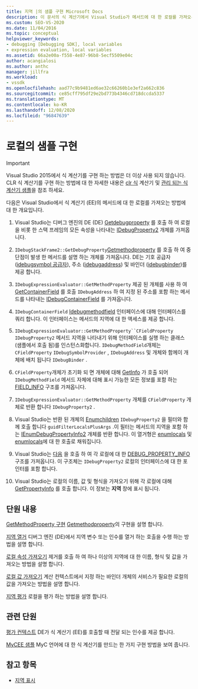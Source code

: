 ```yaml
---
title: 지역 |의 샘플 구현 Microsoft Docs
description: 이 문서의 식 계산기에서 Visual Studio가 메서드에 대 한 로컬를 가져오는 방법에 대해 알아봅니다.
ms.custom: SEO-VS-2020
ms.date: 11/04/2016
ms.topic: conceptual
helpviewer_keywords:
- debugging [Debugging SDK], local variables
- expression evaluation, local variables
ms.assetid: 66a2e00a-f558-4e87-96b8-5ecf5509e04c
author: acangialosi
ms.author: anthc
manager: jillfra
ms.workload:
- vssdk
ms.openlocfilehash: aad77c9b9481ed6ae32c66260b1e3ef2a662c836
ms.sourcegitcommit: ce85cff795df29e2bd773b4346cd718dccda5337
ms.translationtype: MT
ms.contentlocale: ko-KR
ms.lasthandoff: 12/08/2020
ms.locfileid: "96847639"
---
```

# <a name="sample-implementation-of-locals"></a>로컬의 샘플 구현
> [!IMPORTANT]
> Visual Studio 2015에서 식 계산기를 구현 하는 방법은 더 이상 사용 되지 않습니다. CLR 식 계산기를 구현 하는 방법에 대 한 자세한 내용은 [clr 식](https://github.com/Microsoft/ConcordExtensibilitySamples/wiki/CLR-Expression-Evaluators) 계산기 및 [관리 되는 식 계산기 샘플](https://github.com/Microsoft/ConcordExtensibilitySamples/wiki/Managed-Expression-Evaluator-Sample)을 참조 하세요.

 다음은 Visual Studio에서 식 계산기 (EE)의 메서드에 대 한 로컬를 가져오는 방법에 대 한 개요입니다.

1. Visual Studio는 디버그 엔진의 DE (DE) [Getdebugproperty](../../extensibility/debugger/reference/idebugstackframe2-getdebugproperty.md) 를 호출 하 여 로컬을 비롯 한 스택 프레임의 모든 속성을 나타내는 [IDebugProperty2](../../extensibility/debugger/reference/idebugproperty2.md) 개체를 가져옵니다.

2. `IDebugStackFrame2::GetDebugProperty`[Getmethodproperty](../../extensibility/debugger/reference/idebugexpressionevaluator-getmethodproperty.md) 를 호출 하 여 중단점이 발생 한 메서드를 설명 하는 개체를 가져옵니다. DE는 기호 공급자 ([idebugsymbol 공급자](../../extensibility/debugger/reference/idebugsymbolprovider.md)), 주소 ([idebugaddress](../../extensibility/debugger/reference/idebugaddress.md)) 및 바인더 ([idebugbinder](../../extensibility/debugger/reference/idebugbinder.md))를 제공 합니다.

3. `IDebugExpressionEvaluator::GetMethodProperty` 제공 된 개체를 사용 하 여 [GetContainerField](../../extensibility/debugger/reference/idebugsymbolprovider-getcontainerfield.md) 를 호출 `IDebugAddress` 하 여 지정 된 주소를 포함 하는 메서드를 나타내는 [IDebugContainerField](../../extensibility/debugger/reference/idebugcontainerfield.md) 를 가져옵니다.

4. `IDebugContainerField` [Idebugmethodfield](../../extensibility/debugger/reference/idebugmethodfield.md) 인터페이스에 대해 인터페이스를 쿼리 합니다. 이 인터페이스는 메서드의 지역에 대 한 액세스를 제공 합니다.

5. `IDebugExpressionEvaluator::GetMethodProperty``CFieldProperty` `IDebugProperty2` 메서드 지역을 나타내기 위해 인터페이스를 실행 하는 클래스 (샘플에서 호출 됨)를 인스턴스화합니다. `IDebugMethodField`개체는 `CFieldProperty` `IDebugSymbolProvider` , `IDebugAddress` 및 개체와 함께이 개체에 배치 됩니다 `IDebugBinder` .

6. `CFieldProperty`개체가 초기화 되 면 개체에 대해 [GetInfo](../../extensibility/debugger/reference/idebugfield-getinfo.md) 가 호출 되어 `IDebugMethodField` 메서드 자체에 대해 표시 가능한 모든 정보를 포함 하는 [FIELD_INFO](../../extensibility/debugger/reference/field-info.md) 구조를 가져옵니다.

7. `IDebugExpressionEvaluator::GetMethodProperty` 개체를 `CFieldProperty` 개체로 반환 합니다 `IDebugProperty2` .

8. Visual Studio는 반환 된 개체의 [Enumchildren](../../extensibility/debugger/reference/idebugproperty2-enumchildren.md) `IDebugProperty2` 을 필터와 함께 호출 합니다 `guidFilterLocalsPlusArgs` .이 필터는 메서드의 지역을 포함 하는 [IEnumDebugPropertyInfo2](../../extensibility/debugger/reference/ienumdebugpropertyinfo2.md) 개체를 반환 합니다. 이 열거형은 [enumlocals](../../extensibility/debugger/reference/idebugmethodfield-enumlocals.md) 및 [enumlocals](../../extensibility/debugger/reference/idebugmethodfield-enumarguments.md)에 대 한 호출로 채워집니다.

9. Visual Studio는 [다음](../../extensibility/debugger/reference/ienumdebugpropertyinfo2-next.md) 을 호출 하 여 각 로컬에 대 한 [DEBUG_PROPERTY_INFO](../../extensibility/debugger/reference/debug-property-info.md) 구조를 가져옵니다. 이 구조체는 `IDebugProperty2` 로컬의 인터페이스에 대 한 포인터를 포함 합니다.

10. Visual Studio는 로컬의 이름, 값 및 형식을 가져오기 위해 각 로컬에 대해 [GetPropertyInfo](../../extensibility/debugger/reference/idebugproperty2-getpropertyinfo.md) 를 호출 합니다. 이 정보는 **지역** 창에 표시 됩니다.

## <a name="in-this-section"></a>단원 내용
 [GetMethodProperty 구현](../../extensibility/debugger/implementing-getmethodproperty.md) [Getmethodproperty](../../extensibility/debugger/reference/idebugexpressionevaluator-getmethodproperty.md)의 구현을 설명 합니다.

 [지역 열거](../../extensibility/debugger/enumerating-locals.md) 디버그 엔진 (DE)에서 지역 변수 또는 인수를 열거 하는 호출을 수행 하는 방법을 설명 합니다.

 [로컬 속성 가져오기](../../extensibility/debugger/getting-local-properties.md) 제거를 호출 하 여 하나 이상의 지역에 대 한 이름, 형식 및 값을 가져오는 방법을 설명 합니다.

 [로컬 값 가져오기](../../extensibility/debugger/getting-local-values.md) 계산 컨텍스트에서 지정 하는 바인더 개체의 서비스가 필요한 로컬의 값을 가져오는 방법을 설명 합니다.

 [지역 평가](../../extensibility/debugger/evaluating-locals.md) 로컬을 평가 하는 방법을 설명 합니다.

## <a name="related-sections"></a>관련 단원
 [평가 컨텍스트](../../extensibility/debugger/evaluation-context.md) DE가 식 계산기 (EE)를 호출할 때 전달 되는 인수를 제공 합니다.

 [MyCEE 샘플](/previous-versions/) MyC 언어에 대 한 식 계산기를 만드는 한 가지 구현 방법을 보여 줍니다.

## <a name="see-also"></a>참고 항목
- [지역 표시](../../extensibility/debugger/displaying-locals.md)